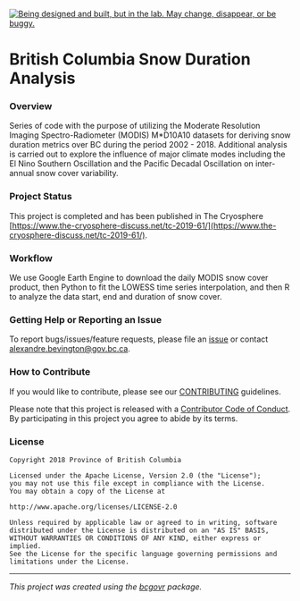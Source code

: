 <a id="devex-badge" rel="Exploration" href="https://github.com/BCDevExchange/assets/blob/master/README.md"><img alt="Being designed and built, but in the lab. May change, disappear, or be buggy." style="border-width:0" src="https://assets.bcdevexchange.org/images/badges/exploration.svg" title="Being designed and built, but in the lab. May change, disappear, or be buggy." /></a>

British Columbia Snow Duration Analysis
=======================================

### Overview

Series of code with the purpose of utilizing the Moderate Resolution Imaging Spectro-Radiometer (MODIS) M*D10A10 datasets for deriving snow duration metrics over BC during the period 2002 - 2018. Additional analysis is carried out to explore the influence of major climate modes including the El Nino Southern Oscillation and the Pacific Decadal Oscillation on inter-annual snow cover variability.  

### Project Status

This project is completed and has been published in The Cryosphere [https://www.the-cryosphere-discuss.net/tc-2019-61/](https://www.the-cryosphere-discuss.net/tc-2019-61/).

### Workflow

We use Google Earth Engine to download the daily MODIS snow cover product, then Python to fit the LOWESS time series interpolation, and then R to analyze the data start, end and duration of snow cover.

### Getting Help or Reporting an Issue

To report bugs/issues/feature requests, please file an [issue](https://github.com/bcgov/snow-dur-analysis/issues/) or contact alexandre.bevington@gov.bc.ca. 

### How to Contribute

If you would like to contribute, please see our [CONTRIBUTING](CONTRIBUTING.md) guidelines.

Please note that this project is released with a [Contributor Code of Conduct](CODE_OF_CONDUCT.md). By participating in this project you agree to abide by its terms.

### License

    Copyright 2018 Province of British Columbia

    Licensed under the Apache License, Version 2.0 (the "License");
    you may not use this file except in compliance with the License.
    You may obtain a copy of the License at

    http://www.apache.org/licenses/LICENSE-2.0

    Unless required by applicable law or agreed to in writing, software distributed under the License is distributed on an "AS IS" BASIS,
    WITHOUT WARRANTIES OR CONDITIONS OF ANY KIND, either express or implied.
    See the License for the specific language governing permissions and limitations under the License.

------------------------------------------------------------------------

*This project was created using the [bcgovr](https://github.com/bcgov/bcgovr) package.*
